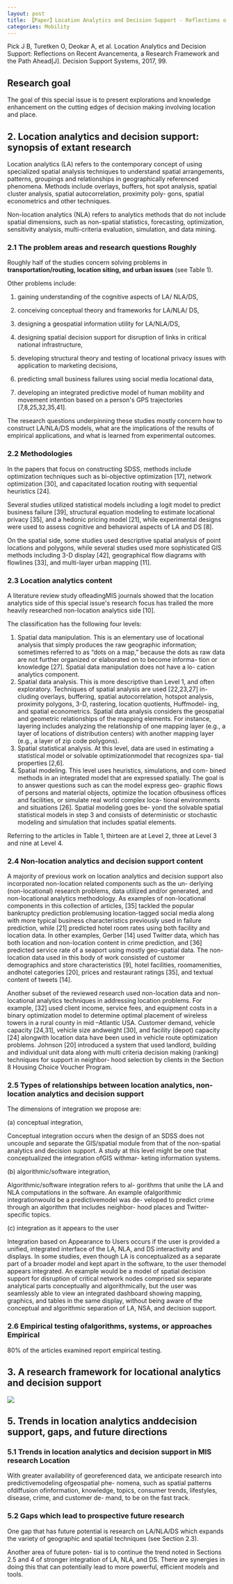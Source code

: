 ```yaml
---
layout: post
title: 【Paper】Location Analytics and Decision Support - Reflections on Recent Avancementa, a Research Framework and the Path Ahead
categories: Mobility
---
```


Pick J B, Turetken O, Deokar A, et al. Location Analytics and Decision Support: Reflections on Recent Avancementa, a Research Framework and the Path Ahead[J]. Decision Support Systems, 2017, 99.

## Research goal

The goal of this special issue is to present explorations and knowledge enhancement on the cutting edges of decision making involving location and place. 

## 2. Location analytics and decision support: synopsis of extant research

Location analytics (LA) refers to the contemporary concept of using specialized spatial analysis techniques to understand spatial arrangements, patterns, groupings and relationships in geographically referenced phenomena. Methods include overlays, buffers, hot spot analysis, spatial cluster analysis, spatial autocorrelation, proximity poly- gons, spatial econometrics and other techniques.

Non-location analytics (NLA) refers to analytics methods that do not include spatial dimensions, such as non-spatial statistics, forecasting, optimization, sensitivity analysis, multi-criteria evaluation, simulation, and data mining.

### 2.1 The problem areas and research questions Roughly

Roughly half of the studies concern solving problems in **transportation/routing, location siting, and urban issues** (see Table 1). 

Other problems include: 

1) gaining understanding of the cognitive aspects of LA/ NLA/DS, 

2) conceiving conceptual theory and frameworks for LA/NLA/ DS, 

3) designing a geospatial information utility for LA/NLA/DS, 

4) designing spatial decision support for disruption of links in critical national infrastructure, 

5) developing structural theory and testing of locational privacy issues with application to marketing decisions, 

6) predicting small business failures using social media locational data, 

7) developing an integrated predictive model of human mobility and movement intention based on a person's GPS trajectories [7,8,25,32,35,41].

The research questions underpinning these studies mostly concern how to construct LA/NLA/DS models, what are the implications of the results of empirical applications, and what is learned from experimental outcomes.


### 2.2 Methodologies

In the papers that focus on constructing SDSS, methods include optimization techniques such as bi-objective optimization [17], network optimization [30], and capacitated location routing with sequential heuristics [24].

Several studies utilized statistical models including a logit model to predict business failure [39], structural equation modeling to estimate locational privacy [35], and a hedonic pricing model [21], while experimental designs were used to assess cognitive and behavioral aspects of LA and DS [8]. 

On the spatial side, some studies used descriptive spatial analysis of point locations and polygons, while several studies used more sophisticated GIS methods including 3-D display [42], geographical flow diagrams with flowlines [33], and multi-layer urban mapping [11].

### 2.3 Location analytics content

A literature review study ofleadingMIS journals showed that the location analytics side of this special issue's research focus has trailed the more heavily researched non-location analytics side [10].

The classification has the following four levels:

1. Spatial data manipulation. This is an elementary use of locational analysis that simply produces the raw geographic information; sometimes referred to as “dots on a map,” because the dots as raw data are not further organized or elaborated on to become informa- tion or knowledge [27]. Spatial data manipulation does not have a lo- cation analytics component.
2. Spatial data analysis. This is more descriptive than Level 1, and often exploratory. Techniques of spatial analysis are used [22,23,27] in- cluding overlays, buffering, spatial autocorrelation, hotspot analysis, proximity polygons, 3-D, rastering, location quotients, Huffmodel- ing, and spatial econometrics. Spatial data analysis considers the geospatial and geometric relationships of the mapping elements. For instance, layering includes analyzing the relationship of one mapping layer (e.g., a layer of locations of distribution centers) with another mapping layer (e.g., a layer of zip code polygons).
3. Spatial statistical analysis. At this level, data are used in estimating a statistical model or solvable optimizationmodel that recognizes spa- tial properties [2,6].
4. Spatial modeling. This level uses heuristics, simulations, and com- bined methods in an integrated model that are expressed spatially. The goal is to answer questions such as can the model express geo- graphic flows of persons and material objects, optimize the location ofbusiness offices and facilities, or simulate real world complex loca- tional environments and situations [26]. Spatial modeling goes be- yond the solvable spatial statistical models in step 3 and consists of deterministic or stochastic modeling and simulation that includes spatial elements. 

Referring to the articles in Table 1, thirteen are at Level 2, three at Level 3 and nine at Level 4.

### 2.4 Non-location analytics and decision support content

A majority of previous work on location analytics and decision support also incorporated non-location related components such as the un- derlying (non-locational) research problems, data utilized and/or generated, and non-locational analytics methodology. As examples of non-locational components in this collection of articles, [35] tackled the popular bankruptcy prediction problemusing location-tagged social media along with more typical business characteristics previously used in failure prediction, while [21] predicted hotel room rates using both facility and location data. In other examples, Gerber [14] used Twitter data, which has both location and non-location content in crime prediction, and [36] predicted service rate of a seaport using mostly geo-spatial data. The non-location data used in this body of work consisted of customer demographics and store characteristics [9], hotel facilities, roomamenities, andhotel categories [20], prices and restaurant ratings [35], and textual content of tweets [14]. 

Another subset of the reviewed research used non-location data and non-locational analytics techniques in addressing location problems. For example, [32] used client income, service fees, and equipment costs in a binary optimization model to determine optimal placement of wireless towers in a rural county in mid –Atlantic USA. Customer demand, vehicle capacity [24,31], vehicle size andweight [30], and facility (depot) capacity [24] alongwith location data have been used in vehicle route optimization problems. Johnson [20] introduced a system that used landlord, building and individual unit data along with multi criteria decision making (ranking) techniques for support in neighbor- hood selection by clients in the Section 8 Housing Choice Voucher Program. 

### 2.5 Types of relationships between location analytics, non-location analytics and decision support

The dimensions of integration we propose are: 

(a) conceptual integration, 

Conceptual integration occurs when the design of an SDSS does not uncouple and separate the GIS/spatial module from that of the non-spatial analytics and decision support. A study at this level might be one that conceptualized the integration ofGIS withmar- keting information systems.

(b) algorithmic/software integration,

Algorithmic/software integration refers to al- gorithms that unite the LA and NLA computations in the software. An example ofalgorithmic integrationwould be a predictivemodel was de- veloped to predict crime through an algorithm that includes neighbor- hood places and Twitter-specific topics.

(c) integration as it appears to the user

Integration based on Appearance to Users occurs if the user is provided a unified, integrated interface of the LA, NLA, and DS interactivity and displays. In some studies, even though LA is conceptualized as a separate part of a broader model and kept apart in the software, to the user themodel appears integrated. An example would be a model of spatial decision support for disruption of critical network nodes comprised six separate analytical parts conceptually and algorithmically, but the user was seamlessly able to view an integrated dashboard showing mapping, graphics, and tables in the same display, without being aware of the conceptual and algorithmic separation of LA, NSA, and decision support.

### 2.6 Empirical testing ofalgorithms, systems, or approaches Empirical
 
80% of the articles examined report empirical testing.

## 3. A research framework for locational analytics and decision support

![](/img/2018-10-30-paper1.png)

## 5. Trends in location analytics anddecision support, gaps, and future directions

### 5.1 Trends in location analytics and decision support in MIS research Location

With greater availability of georeferenced data, we anticipate research into predictivemodeling ofgeospatial phe- nomena, such as spatial patterns ofdiffusion ofinformation, knowledge, topics, consumer trends, lifestyles, disease, crime, and customer de- mand, to be on the fast track. 

### 5.2 Gaps which lead to prospective future research 

One gap that has future potential is research on LA/NLA/DS which expands the variety of geographic and spatial techniques (see Section 2.3). 

Another area of future poten- tial is to continue the trend noted in Sections 2.5 and 4 of stronger integration of LA, NLA, and DS. There are synergies in doing this that can potentially lead to more powerful, efficient models and tools.

